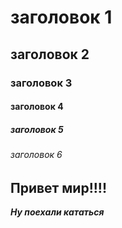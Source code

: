 # заголовок 1
## заголовок 2
### заголовок 3
#### заголовок 4
##### заголовок 5
###### заголовок 6


## Привет мир!!!!



***Ну поехали кататься***